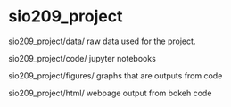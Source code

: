 # sio209_project

sio209_project/data/ raw data used for the project.

sio209_project/code/ jupyter notebooks

sio209_project/figures/ graphs that are outputs from code

sio209_project/html/ webpage output from bokeh code
